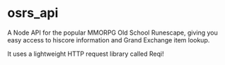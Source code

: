 # osrs_api
A Node API for the popular MMORPG Old School Runescape, giving you easy access to hiscore information and Grand Exchange item lookup.

It uses a lightweight HTTP request library called Reqi! 
